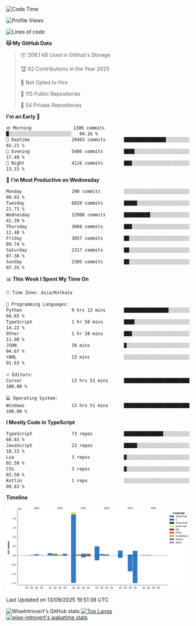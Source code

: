 <!--START_SECTION:waka-->
![Code Time](http://img.shields.io/badge/Code%20Time-2%2C506%20hrs%2018%20mins-blue)

![Profile Views](http://img.shields.io/badge/Profile%20Views-0-blue)

![Lines of code](https://img.shields.io/badge/From%20Hello%20World%20I%27ve%20Written-4.1%20million%20lines%20of%20code-blue)

**🐱 My GitHub Data** 

> 📦 208.1 kB Used in GitHub's Storage 
 > 
> 🏆 62 Contributions in the Year 2025
 > 
> 🚫 Not Opted to Hire
 > 
> 📜 115 Public Repositories 
 > 
> 🔑 54 Private Repositories 
 > 
**I'm an Early 🐤** 

```text
🌞 Morning                1306 commits        █░░░░░░░░░░░░░░░░░░░░░░░░   04.16 % 
🌆 Daytime                20463 commits       ████████████████░░░░░░░░░   65.21 % 
🌃 Evening                5486 commits        ████░░░░░░░░░░░░░░░░░░░░░   17.48 % 
🌙 Night                  4126 commits        ███░░░░░░░░░░░░░░░░░░░░░░   13.15 % 
```
📅 **I'm Most Productive on Wednesday** 

```text
Monday                   290 commits         ░░░░░░░░░░░░░░░░░░░░░░░░░   00.92 % 
Tuesday                  6820 commits        █████░░░░░░░░░░░░░░░░░░░░   21.73 % 
Wednesday                12988 commits       ██████████░░░░░░░░░░░░░░░   41.39 % 
Thursday                 3604 commits        ███░░░░░░░░░░░░░░░░░░░░░░   11.48 % 
Friday                   3057 commits        ██░░░░░░░░░░░░░░░░░░░░░░░   09.74 % 
Saturday                 2317 commits        ██░░░░░░░░░░░░░░░░░░░░░░░   07.38 % 
Sunday                   2305 commits        ██░░░░░░░░░░░░░░░░░░░░░░░   07.35 % 
```


📊 **This Week I Spent My Time On** 

```text
🕑︎ Time Zone: Asia/Kolkata

💬 Programming Languages: 
Python                   9 hrs 13 mins       █████████████████░░░░░░░░   66.65 % 
TypeScript               1 hr 58 mins        ████░░░░░░░░░░░░░░░░░░░░░   14.22 % 
Other                    1 hr 38 mins        ███░░░░░░░░░░░░░░░░░░░░░░   11.90 % 
JSON                     38 mins             █░░░░░░░░░░░░░░░░░░░░░░░░   04.67 % 
YAML                     13 mins             ░░░░░░░░░░░░░░░░░░░░░░░░░   01.63 % 

🔥 Editors: 
Cursor                   13 hrs 51 mins      █████████████████████████   100.00 % 

💻 Operating System: 
Windows                  13 hrs 51 mins      █████████████████████████   100.00 % 
```

**I Mostly Code in TypeScript** 

```text
TypeScript               73 repos            ███████████████░░░░░░░░░░   60.83 % 
JavaScript               22 repos            █████░░░░░░░░░░░░░░░░░░░░   18.33 % 
Lua                      3 repos             █░░░░░░░░░░░░░░░░░░░░░░░░   02.50 % 
CSS                      3 repos             █░░░░░░░░░░░░░░░░░░░░░░░░   02.50 % 
Kotlin                   1 repo              ░░░░░░░░░░░░░░░░░░░░░░░░░   00.83 % 
```



**Timeline**

![Lines of Code chart](https://raw.githubusercontent.com/wise-introvert/wise-introvert/master/assets/bar_graph.png)


 Last Updated on 13/09/2025 19:51:38 UTC
<!--END_SECTION:waka-->

![WiseIntrovert's GitHub stats](https://github-readme-stats.vercel.app/api?username=wise-introvert&count_private=true&show_icons=true)
[![Top Langs](https://github-readme-stats.vercel.app/api/top-langs/?username=wise-introvert&langs_count=10)](https://github.com/anuraghazra/github-readme-stats)
[![wise-introvert's wakatime stats](https://github-readme-stats.vercel.app/api/wakatime?username=wiseintrovert)](https://github.com/anuraghazra/github-readme-stats)
